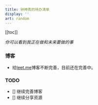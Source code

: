 ```yaml
---
title: 钟神秀的待办清单
display: ''
art: random
---
```


[[toc]]

<SubNav />

*你可以看到我正在做和未来要做的事*

### 博客

- 给[leet.me](https://github.com/skyline523/leet.me)博客不断完善，目前还在完善中。

### TODO

- [] 继续完善博客
- [] 继续分享资源
